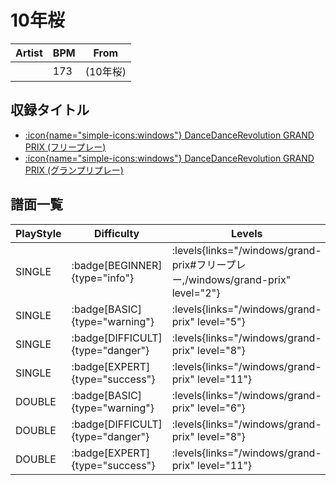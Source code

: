 # 10年桜

|Artist|BPM|From|
|------|---|----|
||173|(10年桜)|

## 収録タイトル

  - [:icon{name="simple-icons:windows"} DanceDanceRevolution GRAND PRIX (フリープレー)](/windows/grand-prix#フリープレー)
  - [:icon{name="simple-icons:windows"} DanceDanceRevolution GRAND PRIX (グランプリプレー)](/windows/grand-prix)

## 譜面一覧

|PlayStyle|Difficulty|Levels|Notes|Movie|
|---------|----------|------|-----|-----|
|SINGLE| :badge[BEGINNER]{type="info"}| :levels{links="/windows/grand-prix#フリープレー,/windows/grand-prix" level="2"}|76/9||
|SINGLE| :badge[BASIC]{type="warning"}| :levels{links="/windows/grand-prix" level="5"}|144/11||
|SINGLE| :badge[DIFFICULT]{type="danger"}| :levels{links="/windows/grand-prix" level="8"}|255/14||
|SINGLE| :badge[EXPERT]{type="success"}| :levels{links="/windows/grand-prix" level="11"}|327/14||
|DOUBLE| :badge[BASIC]{type="warning"}| :levels{links="/windows/grand-prix" level="6"}|166/11||
|DOUBLE| :badge[DIFFICULT]{type="danger"}| :levels{links="/windows/grand-prix" level="8"}|255/14||
|DOUBLE| :badge[EXPERT]{type="success"}| :levels{links="/windows/grand-prix" level="11"}|325/14||
